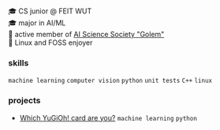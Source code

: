 🎓 CS junior @ FEIT WUT  
🎓 major in AI/ML  
🔬 active member of [AI Science Society "Golem"](https://github.com/KNSI-Golem)  
🐧 Linux and FOSS enjoyer

### skills
`machine learning` `computer vision` `python` `unit tests` `C++` `linux`

### projects
- [Which YuGiOh! card are you?](https://github.com/mlojek/which-yugioh-card-are-you) `machine learning` `python`
